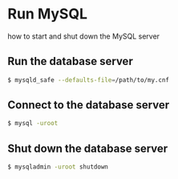 # Run MySQL

how to start and shut down the MySQL server 

## Run the database server

```bash
$ mysqld_safe --defaults-file=/path/to/my.cnf
```

## Connect to the database server

```bash
$ mysql -uroot
```

## Shut down the database server

```bash
$ mysqladmin -uroot shutdown
```
